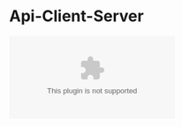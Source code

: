 # Api-Client-Server

![plot](https://github.com/britoskies/Api-Client-Server/blob/master/data.csv?raw=true)
